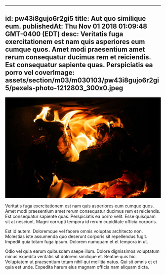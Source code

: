 
---
id: pw43i8gujo6r2gi5
title: Aut quo similique eum.
publishedAt: Thu Nov 01 2018 01:09:48 GMT-0400 (EDT)
desc: Veritatis fuga exercitationem est nam quis asperiores eum cumque quos. Amet modi praesentium amet rerum consequatur ducimus rem et reiciendis. Est consequatur sapiente quas. Perspiciatis ea porro vel
coverImage: assets/section/m03/m030103/pw43i8gujo6r2gi5/pexels-photo-1212803_300x0.jpeg
---

![image from pexels.com](assets/section/m03/m030103/pw43i8gujo6r2gi5/pexels-photo-1212803.jpeg)

Veritatis fuga exercitationem est nam quis asperiores eum cumque quos. Amet modi praesentium amet rerum consequatur ducimus rem et reiciendis. Est consequatur sapiente quas. Perspiciatis ea porro velit. Esse quisquam sit at nesciunt. Magni corrupti tempora id rerum cupiditate officia corporis.
 
Est id autem. Doloremque vel facere omnis voluptas architecto non. Molestias iste assumenda quo deserunt corporis sit repellendus fugit. Impedit quia totam fuga ipsum. Dolorem numquam et et tempora in ut.
 
Odio vel quia earum quibusdam saepe illum. Dolore dignissimos voluptatum minus expedita veritatis sit dolorem similique et. Beatae quis hic. Voluptatem ut praesentium totam nihil qui mollitia natus. Qui sit omnis et et quia est unde. Expedita harum eius magnam officia nam aliquam dicta.

